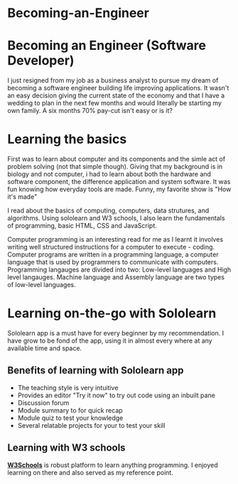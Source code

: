 # Becoming-an-Engineer
<h1> Becoming an Engineer (Software Developer) </h1>
I just resigned from my job as a business analyst to pursue my dream of becoming a software engineer building life improving applications. It wasn't an easy decision giving the current state of the economy and that I have a wedding to plan in the next few months and would literally be starting my own family. A six months 70% pay-cut isn't easy or is it? </br>

# Learning the basics
First was to learn about computer and its components and the simle act of problem solving (not that simple though). Giving that my background is in biology and not computer, i had to learn about both the hardware and software component, the difference application and system software. It was fun knowing how everyday tools are made. Funny, my favorite show is "How it's made"
</br>

I read about the basics of computing, computers, data strutures, and algorithms. Using sololearn and W3 schools, I also learn the fundamentals of programming, basic HTML, CSS and JavaScript.</br>

Computer programming is an interesting read for me as I learnt it involves writing well structured instructions for a computer to execute - coding. Computer programs are written in a programming language, a computer language that is used by programmers to communicate with computers. Programming langauges are divided into two: Low-level languages and High level langauges. Machine language and Assembly language are two types of low-level languages. 
</br>

# Learning on-the-go with Sololearn
Sololearn app is a must have for every beginner by my recommendation. I have grow to be fond of the app, using it in almost every where at any available time and space. 
<h2>Benefits of learning with Sololearn app</h2>
<ul><li>The teaching style is very intuitive</li>
  <li>Provides an editor "Try it now" to try out code using an inbuilt pane</li>
  <li>Discussion forum</li>
  <li>Module summary to for quick recap</li>
  <li>Module quiz to test your knowledge</li>
  <li>Several relatable projects for your to test your skill</li>
</ul>
<h2>Learning with W3 schools</h2>
<a href="https://w3schools.com"><strong>W3Schools</strong></a> is robust platform to learn anything programming. I enjoyed learning on there and also served as my reference point. 
